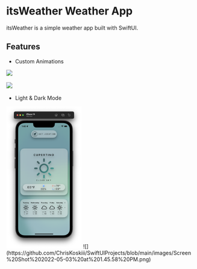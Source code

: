 # itsWeather Weather App

itsWeather is a simple weather app built with SwiftUI.

## Features
* Custom Animations

![](https://media.giphy.com/media/JhuErBmLmNA4gGcHi2/giphy.gif)

![](https://media.giphy.com/media/rO8dbLOck3jteEZTd3/giphy.gif)

* Light & Dark Mode
<img src="https://github.com/ChrisKoskiii/SwiftUIProjects/blob/main/images/Screen%20Shot%202022-05-03%20at%201.45.51%20PM.png" alt="drawing" width="200"/>
![](https://github.com/ChrisKoskiii/SwiftUIProjects/blob/main/images/Screen%20Shot%202022-05-03%20at%201.45.58%20PM.png)
